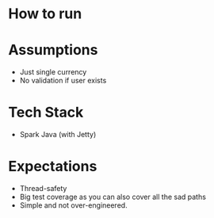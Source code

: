 # How to run

# Assumptions
- Just single currency
- No validation if user exists

# Tech Stack
- Spark Java (with Jetty)
 
# Expectations
- Thread-safety
- Big test coverage as you can also cover all the sad paths
- Simple and not over-engineered.